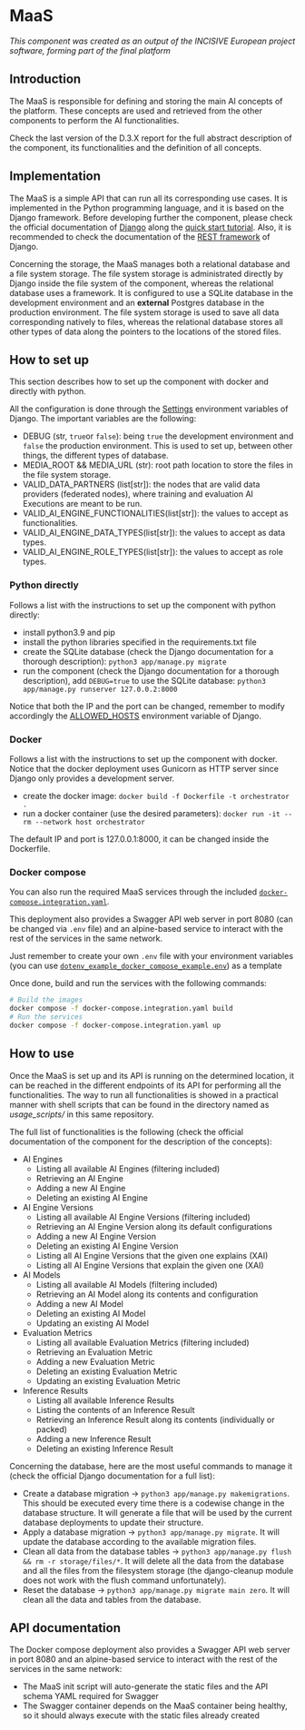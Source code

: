 # MaaS
_This component was created as an output of the INCISIVE European project software, forming part of the final platform_

## Introduction
The MaaS is responsible for defining and storing the main AI concepts of the platform. These concepts are used and retrieved from the other components to perform the AI functionalities.

Check the last version of the D.3.X report for the full abstract description of the component, its functionalities and the definition of all concepts.

## Implementation
The MaaS is a simple API that can run all its corresponding use cases. It is implemented in the Python programming language, and it is based on the Django framework. Before developing further the component, please check the official documentation of [Django](https://docs.djangoproject.com/en/4.2/) along the [quick start tutorial](https://docs.djangoproject.com/en/4.2/intro/). Also, it is recommended to check the documentation of the [REST framework](https://www.django-rest-framework.org/) of Django.

Concerning the storage, the MaaS manages both a relational database and a file system storage. The file system storage is administrated directly by Django inside the file system of the component, whereas the relational database uses a framework. It is configured to use a SQLite database in the development environment and an **external** Postgres database in the production environment. The file system storage is used to save all data corresponding natively to files, whereas the relational database stores all other types of data along the pointers to the locations of the stored files.

## How to set up
This section describes how to set up the component with docker and directly with python. 

All the configuration is done through the [Settings](https://docs.djangoproject.com/en/4.2/ref/settings/) environment variables of Django. The important variables are the following:
- DEBUG (str, `true`or `false`): being `true` the development environment and `false` the production environment. This is used to set up, between other things, the different types of database.
- MEDIA_ROOT && MEDIA_URL (str): root path location to store the files in the file system storage.
- VALID_DATA_PARTNERS (list[str]): the nodes that are valid data providers (federated nodes), where training and evaluation AI Executions are meant to be run.
- VALID_AI_ENGINE_FUNCTIONALITIES(list[str]): the values to accept as functionalities.
- VALID_AI_ENGINE_DATA_TYPES(list[str]): the values to accept as data types.
- VALID_AI_ENGINE_ROLE_TYPES(list[str]): the values to accept as role types.

### Python directly
Follows a list with the instructions to set up the component with python directly:
- install python3.9 and pip 
- install the python libraries specified in the requirements.txt file
- create the SQLite database (check the Django documentation for a thorough description): `python3 app/manage.py migrate`
- run the component (check the Django documentation for a thorough description), add `DEBUG=true` to use the SQLite database: `python3 app/manage.py runserver 127.0.0.2:8000`

Notice that both the IP and the port can be changed, remember to modify accordingly the [ALLOWED_HOSTS](https://docs.djangoproject.com/en/4.2/ref/settings/#allowed-hosts) environment variable of Django.

### Docker
Follows a list with the instructions to set up the component with docker. Notice that the docker deployment uses Gunicorn as HTTP server since Django only provides a development server.
- create the docker image: `docker build -f Dockerfile -t orchestrator .`
- run a docker container (use the desired parameters): `docker run -it --rm --network host orchestrator`

The default IP and port is 127.0.0.1:8000, it can be changed inside the Dockerfile.

### Docker compose
You can also run the required MaaS services through the included [`docker-compose.integration.yaml`](/docker-compose.integration.yml).

This deployment also provides a Swagger API web server in port 8080 (can be changed via `.env` file) and an alpine-based service to interact with the rest of the services in the same network.

Just remember to create your own `.env` file with your environment variables (you can use [`dotenv_example_docker_compose_example.env`](/dotenv_example_docker_compose_example.env)) as a template 

Once done, build and run the services with the following commands:
```bash
# Build the images
docker compose -f docker-compose.integration.yaml build
# Run the services
docker compose -f docker-compose.integration.yaml up
```

## How to use
Once the MaaS is set up and its API is running on the determined location, it can be reached in the different endpoints of its API for performing all the functionalities. The way to run all functionalities is showed in a practical manner with shell scripts that can be found in the directory named as *usage_scripts/* in this same repository.

The full list of functionalities is the following (check the official documentation of the component for the description of the concepts):

- AI Engines
  - Listing all available AI Engines (filtering included)
  - Retrieving an AI Engine
  - Adding a new AI Engine
  - Deleting an existing AI Engine
- AI Engine Versions
  - Listing all available AI Engine Versions (filtering included)
  - Retrieving an AI Engine Version along its default configurations
  - Adding a new AI Engine Version
  - Deleting an existing AI Engine Version
  - Listing all AI Engine Versions that the given one explains (XAI)
  - Listing all AI Engine Versions that explain the given one (XAI)
- AI Models
  - Listing all available AI Models (filtering included)
  - Retrieving an AI Model along its contents and configuration
  - Adding a new AI Model
  - Deleting an existing AI Model
  - Updating an existing AI Model
- Evaluation Metrics
  - Listing all available Evaluation Metrics (filtering included)
  - Retrieving an Evaluation Metric
  - Adding a new Evaluation Metric
  - Deleting an existing Evaluation Metric
  - Updating an existing Evaluation Metric
- Inference Results
  - Listing all available Inference Results
  - Listing the contents of an Inference Result
  - Retrieving an Inference Result along its contents (individually or packed)
  - Adding a new Inference Result
  - Deleting an existing Inference Result

Concerning the database, here are the most useful commands to manage it (check the official Django documentation for a full list):
- Create a database migration -> `python3 app/manage.py makemigrations`. This should be executed every time there is a codewise change in the database structure. It will generate a file that will be used by the current database deployments to update their structure.
- Apply a database migration -> `python3 app/manage.py migrate`. It will update the database according to the available migration files.
- Clean all data from the database tables -> `python3 app/manage.py flush && rm -r storage/files/*`. It will delete all the data from the database and all the files from the filesystem storage (the django-cleanup module does not work with the flush command unfortunately).
- Reset the database -> `python3 app/manage.py migrate main zero`. It will clean all the data and tables from the database.
 
## API documentation
The Docker compose deployment also provides a Swagger API web server in port 8080 and an alpine-based service to interact with the rest of the services in the same network: 
- The MaaS init script will auto-generate the static files and the API schema YAML required for Swagger
- The Swagger container depends on the MaaS container being healthy, so it should always execute with the static files already created